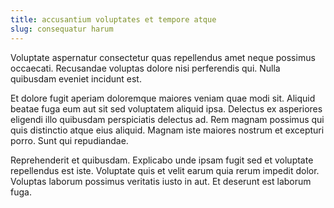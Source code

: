 ```yaml
---
title: accusantium voluptates et tempore atque
slug: consequatur harum
---
```


Voluptate aspernatur consectetur quas repellendus amet neque possimus occaecati. Recusandae voluptas dolore nisi perferendis qui. Nulla quibusdam eveniet incidunt est.

Et dolore fugit aperiam doloremque maiores veniam quae modi sit. Aliquid beatae fuga eum aut sit sed voluptatem aliquid ipsa. Delectus ex asperiores eligendi illo quibusdam perspiciatis delectus ad. Rem magnam possimus qui quis distinctio atque eius aliquid. Magnam iste maiores nostrum et excepturi porro. Sunt qui repudiandae.

Reprehenderit et quibusdam. Explicabo unde ipsam fugit sed et voluptate repellendus est iste. Voluptate quis et velit earum quia rerum impedit dolor. Voluptas laborum possimus veritatis iusto in aut. Et deserunt est laborum fuga.
